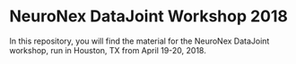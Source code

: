 # NeuroNex DataJoint Workshop 2018

In this repository, you will find the material for the NeuroNex DataJoint workshop, run in Houston, TX from April 19-20, 2018.
